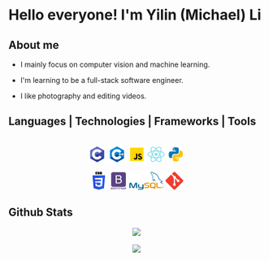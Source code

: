 # Hello everyone! I'm Yilin (Michael) Li

## About me

- I mainly focus on computer vision and machine learning.

- I'm learning to be a full-stack software engineer.

- I like photography and editing videos.

## Languages | Technologies | Frameworks | Tools

<p align="center">
  </br>
  <code><img title="C Programming" height="35" src="./icons/c.svg"></code>
  <code><img title="C++ Programming" height="35" src="./icons/c++.svg"></code>
  <code><img title="JavaScript" height="35" src="./icons/javascript.svg"></code>
  <code><img title="ReactJS" height="35" src="./icons/react.svg"></code>
  <code><img title="Python" height="35" src="./icons/python.svg"></code>
</p>
<p align="center">
  <code><img title="CSS" height="35" src="./icons/css.svg"></code>
  <code><img title="BootStrap" height="35" src="./icons/bootstrap.svg"></code>
  <code><img title="MySQL" height="35" src="./icons/mysql.svg"></code>
  <code><img title="Git" height="35" src="./icons/git.svg"></code>
</p>

## Github Stats

<p align=center>
  <img src="https://github-readme-stats.vercel.app/api?username=Phantom-eva&show_icons=true&theme=vision-friendly-dark">
</p>

<p align=center>
  <img src="https://github-readme-stats.vercel.app/api/top-langs/?username=Phantom-eva">
</p>
